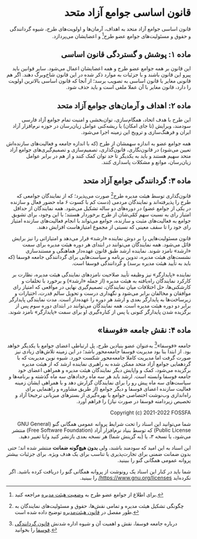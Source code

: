 <div dir="rtl">

# قانون اساسی جوامع آزاد متحد
قانون اساسی جوامع آزاد متحد به اهداف، آرمان‌ها و اولویت‌های طرح، شیوه
گردانندگی و حقوق و مسئولیت‌های جوامع عضو طرح[^1] و اعضایشان می‌پردازد.

## ماده ۱: پوشش و گستردگی قانون اساسی
این قانون بر همه جوامع عضو طرح و همه اعضایشان اعمال می‌شود. سایر قوانین باید
پیرو این قانون باشند و با جزئیات به موارد ذکر شده در این قانون شاخ‌وبرگ دهند.
اگر هم قانونی مغایر با قانون اساسی به تصویب برسد؛ از آنجا که قانون اساسی
بالاترین اولویت را دارد، قانون مغایر با آن عملا ملغی است و باید حذف شود.

## ماده ۲: اهداف و آرمان‌های جوامع آزاد متحد
این طرح با هدف اتحاد، همگام‌سازی، توان‌بخشی و امنیت تمام جوامع آزاد فارسی
سودمند، ویرایش (تا جای امکان) یا ریشه‌کنی عوامل زیان‌رسان در حوزه نرم‌افزار
آزاد ایران و فرهنگ‌سازی و ترویج این زمینه اجرا می‌شود.

همه جوامع عضو به اندازه سهمشان از طرح (که با اندازه جامعه و فعالیت‌های
سازنده‌اش تعیین می‌شود) در قانون‌نگاری، قانون‌گذاری، تصمیم‌سازی و
تصمیم‌گیری‌های جوامع آزاد متحد سهیم هستند و باید به یکدیگر تا حد توان کمک کنند
و از هم در برابر عوامل زیان‌رسان، موانع و مشکلات پاسداری کنند.


## ماده ۳: گردانندگی جوامع آزاد متحد
قانون‌گذاری توسط هیئت مدیره طرح[^2] صورت می‌پذیرد؛ که از نمایندگان جوامعی که
طرح را پذیرفته‌اند و نمایندگان مردمی (دست کم با کسوت ۶ ماه حضور فعال و سازنده
در یکی از جوامع عضو) در دوره‌های دو ساله تشکیل می‌شود. همه نمایندگان از حداقل
امتیاز رای به نسبت سهم کمّی‌شان از طرح برخوردار هستند؛ با این وجود، برای تشویق
جوامع به فعالیت‌های مثبت و سازنده، جوامع می‌تواند با انجام فعالیت‌های سازنده
امتیاز رای خود را تا سقف معینی که نسبتی از مجموع امتیازهاست افزایش دهند.

قانون مسئولیت‌هایی را بر دوش نماینده «ارشد» قرار می‌دهد و امتیازاتی را نیز
برایش قائل می‌شود. همه نمایندگان می‌توانند در ابتدای هر دوره هیئت مدیره برای
سمت «ارشد» نامزد شوند. نماینده ارشد طبق قانون عهده‌دار هماهنگی و مستندسازی
نشست‌های هیئت مدیره، تدوین برنامه و سیاست‌هایی برای گردانندگی جامعه فوسفا (که
باید به تأیید هیئت مدیره برسد) و گردانندگی فوسفا است.

نماینده «پایدارگر» نیز وظیفه تأیید صلاحیت نامزدهای نمایندگی هیئت مدیره، نظارت
بر کارکرد نمایندگان راه‌یافته به هیئت مدیره (از جمله «ارشد») و برخورد با تخلفات
و کارشکنی‌ها، حل اختلافات میان نمایندگان، تصمیم‌گیری نهایی در مواقعی که امتیاز
رای موافقان و مخالفان برابر می‌شود و نگهداری درست و تحویل سالم قدرت، اختیارات
و زیرساخت‌ها به پایدارگر بعدی و ارشد هر دوره را عهده‌دار است. مدت نمایندگی
پایدارگر برابر دو دوره هیئت مدیره است. همه نمایندگان می‌توانند در ابتدای دوره
سوم پس از برگزیده شدن پایدارگر کنونی یا پس از کناره‌گیری او برای سمت
«پایدارگر» نامزد شوند.

## ماده ۴: نقش جامعه **«فوسفا»**
جامعه «فوسفا»[^3] به‌عنوان عضو بنیادین طرح، پل ارتباطی اعضای جوامع با یکدیگر
خواهد بود. از ابتدا بنا بود مدیریت فوسفا جامعه‌محور باشد؛ در این زمینه
تلاش‌های زیادی نیز صورت گرفت اما مدیریت کاملا جامعه‌محور شکست خورد. شیوه نوین
مدیریت که با گردهمایی جوامع آزاد متحد ممکن شده به راهبری نماینده ارشد که از
هیئت مدیره برگزیده می‌شود، کمک و واپایش دیگر نمایندگان هیئت مدیره و همراهی
اعضای خود جامعه فوسفا وابسته است. ارشد باید هر سه ماه رخدادهای سه ماه گذشته و
برنامه‌ها و سیاست‌های سه ماه پیش رو را برای نمایندگان گزارش دهد و با همراهی
ایشان زمینه فعالیت سازنده اعضای فوسفا و دیگر جوامع (از طریق مشاوره و راهنمایی
برای راه‌اندازی وب‌نوشت اختصاصی جوامع با بهره‌گیری از بسترهای میزبانی ترجیحا
آزاد و تخصیص زیردامنه فوسفا در صورت نیاز) را فراهم آورد.

[^1]: برای اطلاع از جوامع عضو طرح به [وضعیت هیئت مدیره](../وضعیت/وضعیت_هیئت‌مدیره.md)
مراجعه کنید.
[^2]: چگونگی تشکیل هیئت مدیره و تمامی نقش‌ها، حقوق و مسئولیت‌های نمایندگان به
طور مفصل در [قانون هیئت‌مدیره](قانون_هیئت‌مدیره.md) توضیح داده شده است.
[^3]: درباره جامعه فوسفا، نقش و اهمیت آن و شیوه اداره شدنش [قانون گردانندگی
فوسفا](قانون_گردانندگی_فوسفا.md) را بخوانید.

Copyright (c) 2021-2022 FOSSFA

شما می‌توانید این اسناد را تحت شرایط پروانه عمومی همگانی
گنو (GNU General Public License) که توسط بنیاد نرم‌افزار
آزاد (Free Software Foundation) منتشر می‌شود، یا نسخه ۳، یا (به گزینش شما) هر
نسخه بعدی بازنشر کنید و/یا تغییر دهید.

این اسناد به این امید که سودمند باشند، ولی **بدون هیچ‌گونه ضمانت** منتشر
شده اند؛ حتی بدون ضمانت ضمنی برای تجارت‌پذیری یا تناسب برای یک هدف ویژه.
برای جزئیات بیشتر پروانه عمومی همگانی گنو را ببینید.

شما باید در کنار این اسناد یک رونوشت از پروانه همگانی گنو را دریافت کرده
باشید. اگر نکرده‌اید https://www.gnu.org/licenses/ را ببینید.
</div>
